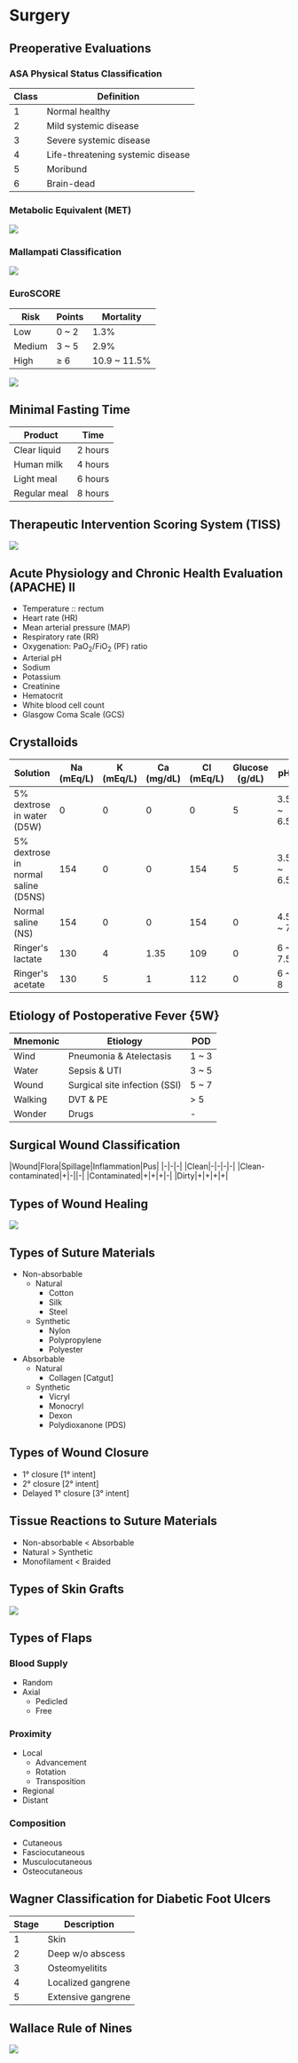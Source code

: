 # Surgery

## Preoperative Evaluations

### ASA Physical Status Classification

|Class|Definition|
|-|-|
|1|Normal healthy|
|2|Mild systemic disease|
|3|Severe systemic disease|
|4|Life-threatening systemic disease|
|5|Moribund|
|6|Brain-dead|

### Metabolic Equivalent (MET)

![](../Figures/Metabolic%20Equivalent%20(MET).jpg)

### Mallampati Classification

![](../Figures/Mallampati%20Classification.jpg)

### EuroSCORE

|Risk|Points|Mortality|
|-|-|-|
|Low|0 ~ 2|1.3%|
|Medium|3 ~ 5|2.9%|
|High|≥ 6|10.9 ~ 11.5%|

![](../Figures/EuroSCORE.png)

## Minimal Fasting Time

|Product|Time|
|-|-|
|Clear liquid|2 hours|
|Human milk|4 hours|
|Light meal|6 hours|
|Regular meal|8 hours|

## Therapeutic Intervention Scoring System (TISS)

![](../Figures/Therapeutic%20Intervention%20Scoring%20System%20(TISS).png)

## Acute Physiology and Chronic Health Evaluation (APACHE) II

- Temperature :: rectum
- Heart rate (HR)
- Mean arterial pressure (MAP)
- Respiratory rate (RR)
- Oxygenation: PaO<sub>2</sub>/FiO<sub>2</sub> (PF) ratio
- Arterial pH
- Sodium
- Potassium
- Creatinine
- Hematocrit
- White blood cell count
- Glasgow Coma Scale (GCS)

## Crystalloids

|Solution|Na (mEq/L)|K (mEq/L)|Ca (mg/dL)|Cl (mEq/L)|Glucose (g/dL)|pH|
|-|-|-|-|-|-|-|
|5% dextrose in water (D5W)|0|0|0|0|5|3.5 ~ 6.5|
|5% dextrose in normal saline (D5NS)|154|0|0|154|5|3.5 ~ 6.5|
|Normal saline (NS)|154|0|0|154|0|4.5 ~ 7|
|Ringer's lactate|130|4|1.35|109|0|6 ~ 7.5|
|Ringer's acetate|130|5|1|112|0|6 ~ 8|

## Etiology of Postoperative Fever {5W}

|Mnemonic|Etiology|POD|
|-|-|-|
|Wind|Pneumonia & Atelectasis|1 ~ 3|
|Water|Sepsis & UTI|3 ~ 5|
|Wound|Surgical site infection (SSI)|5 ~ 7|
|Walking|DVT & PE|> 5|
|Wonder|Drugs|-|

## Surgical Wound Classification

|Wound|Flora|Spillage|Inflammation|Pus|
|-|-|-|
|Clean|-|-|-|-|
|Clean-contaminated|+|-||-|
|Contaminated|+|+|+|-|
|Dirty|+|+|+|+|

## Types of Wound Healing

![](../Figures/Wound%20Healing.jpg)

## Types of Suture Materials

- Non-absorbable
	- Natural
		- Cotton
		- Silk
		- Steel
	- Synthetic
		- Nylon
		- Polypropylene
		- Polyester
- Absorbable
	- Natural
		- Collagen [Catgut]
	- Synthetic
		- Vicryl
		- Monocryl
		- Dexon
		- Polydioxanone (PDS)

## Types of Wound Closure

- 1° closure [1° intent]
- 2° closure [2° intent]
- Delayed 1° closure [3° intent]

## Tissue Reactions to Suture Materials

- Non-absorbable < Absorbable
- Natural > Synthetic
- Monofilament < Braided

## Types of Skin Grafts

![](../Figures/Skin%20Grafts.jpg)

## Types of Flaps

### Blood Supply

- Random
- Axial
	- Pedicled
	- Free

### Proximity

- Local
	- Advancement
	- Rotation
	- Transposition
- Regional
- Distant

### Composition

- Cutaneous
- Fasciocutaneous
- Musculocutaneous
- Osteocutaneous

## Wagner Classification for Diabetic Foot Ulcers

|Stage|Description|
|-|-|
|1|Skin|
|2|Deep w/o abscess|
|3|Osteomyelitits|
|4|Localized gangrene|
|5|Extensive gangrene|

## Wallace Rule of Nines

![](../Figures/Wallace%20Rule%20of%20Nines.jpg)
